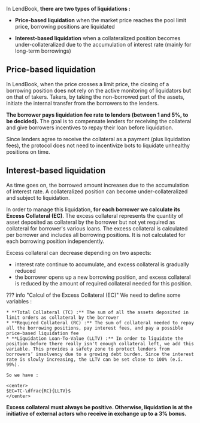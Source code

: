 In LendBook, **there are two types of liquidations :**

* **Price-based liquidation** when the market price reaches the pool limit price, borrowing positions are liquidated

* **Interest-based liquidation** when a collateralized position becomes under-collateralized due to the accumulation of interest rate (mainly for long-term borrowings)



<h2 style="font-weight: bold;">Price-based liquidation</h2>

In LendBook, when the price crosses a limit price, the closing of a borrowing position does not rely on the active monitoring of liquidators but on that of takers. Takers, by taking the non-borrowed part of the assets, initiate the internal transfer from the borrowers to the lenders.

**The borrower pays liquidation fee rate to lenders (between 1 and 5%, to be decided).** The goal is to compensate lenders for receiving the collateral and give borrowers incentives to repay their loan before liquidation. 

Since lenders agree to receive the collateral as a payment (plus liquidation fees), the protocol does not need to incentivize bots to liquidate unhealthy positions on time. 

<h2 style="font-weight: bold;">Interest-based liquidation</h2>

As time goes on, the borrowed amount increases due to the accumulation of interest rate. A collateralized position can become under-collateralized and subject to liquidation.

In order to manage this liquidation, **for each borrower we calculate its Excess Collateral (EC)**. The excess collateral represents the quantity of asset deposited as collateral by the borrower but not yet required as collateral for borrower's various loans. The excess collateral is calculated per borrower and includes all borrowing positions. It is not calculated for each borrowing position independently.

Excess collateral can decrease depending on two aspects:

- interest rate continue to accumulate, and excess collateral is gradually reduced
- the borrower opens up a new borrowing position, and excess collateral is reduced by the amount of required collateral needed for this position.


??? info "Calcul of the Excess Collateral (EC)"
    We need to define some variables :

    * **Total Collateral (TC) :** The sum of all the assets deposited in limit orders as collateral by the borrower
    * **Required Collateral (RC) :** The sum of collateral needed to repay all the borrowing positions, pay interest fees, and pay a possible price-based liquidation fee
    * **Liquidation Loan-To-Value (LLTV) :** In order to liquidate the position before there really isn't enough collateral left, we add this variable. This provides a safety zone to protect lenders from borrowers’ insolvency due to a growing debt burden. Since the interest rate is slowly increasing, the LLTV can be set close to 100% (e.i. 99%).

    So we have :

    <center>
    $EC=TC-\dfrac{RC}{LLTV}$
    </center>


**Excess collateral must always be positive. Otherwise, liquidation is at the initiative of external actors who receive in exchange
up to a 3% bonus.**

<!-- TODO decrire ce que reçoit le lender, le borrower et l'external actor, et faire un exemple -->
